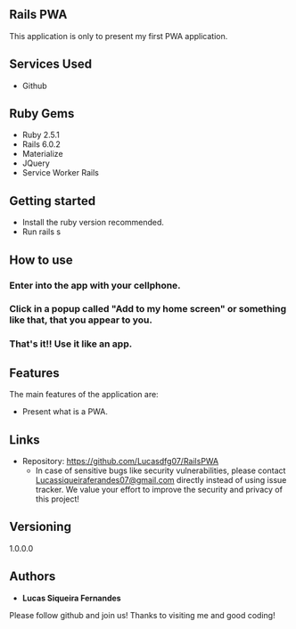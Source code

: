 
## Rails PWA
This application is only to present my first PWA application.

## Services Used

* Github

## Ruby Gems

* Ruby 2.5.1
* Rails 6.0.2
* Materialize
* JQuery
* Service Worker Rails


## Getting started

  - Install the ruby version recommended.
  - Run rails s


## How to use

### Enter into the app with your cellphone.

### Click in a popup called "Add to my home screen" or something like that, that you appear to you.

### That's it!! Use it like an app.



## Features

The main features of the application are:
 - Present what is a PWA.


## Links
  - Repository: https://github.com/Lucasdfg07/RailsPWA
    - In case of sensitive bugs like security vulnerabilities, please contact
      Lucassiqueiraferandes07@gmail.com directly instead of using issue tracker. We value your effort
      to improve the security and privacy of this project!

  ## Versioning

  1.0.0.0


  ## Authors

  * **Lucas Siqueira Fernandes** 

  Please follow github and join us!
  Thanks to visiting me and good coding!
